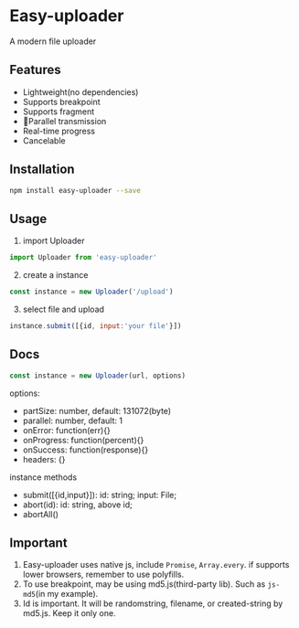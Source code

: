 # Easy-uploader
A modern file uploader

## Features
- Lightweight(no dependencies)
- Supports breakpoint
- Supports fragment
- Parallel transmission
- Real-time progress
- Cancelable

## Installation
``` bash
npm install easy-uploader --save
```
## Usage
1. import Uploader
``` js
import Uploader from 'easy-uploader'
```
2. create a instance
``` js
const instance = new Uploader('/upload')
```
3. select file and upload
``` js
instance.submit([{id, input:'your file'}])
```
## Docs
``` js
const instance = new Uploader(url, options)
```
options:
- partSize: number, default: 131072(byte)
- parallel: number, default: 1
- onError: function(err){}
- onProgress: function(percent){}
- onSuccess: function(response){}
- headers: {}

instance methods
- submit([{id,input}]): id: string; input: File;
- abort(id): id: string, above id;
- abortAll()

## Important
1. Easy-uploader uses native js, include `Promise`, `Array.every`. if supports lower browsers, remember to use polyfills. 
2. To use breakpoint, may be using md5.js(third-party lib). Such as `js-md5`(in my example).
3. Id is important. It will be randomstring, filename, or created-string by md5.js. Keep it only one.
